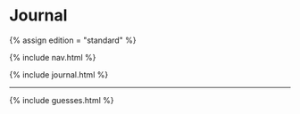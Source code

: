 # Journal

{% assign edition = "standard" %}

{% include nav.html %}

{% include journal.html %}



---



{% include guesses.html %}
